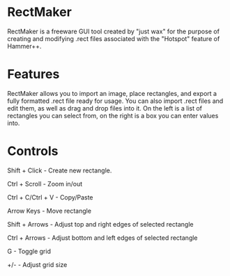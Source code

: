 # RectMaker
RectMaker is a freeware GUI tool created by "just wax" for the purpose of creating and modifying .rect files associated with the "Hotspot" feature of Hammer++.

# Features
RectMaker allows you to import an image, place rectangles, and export a fully formatted .rect file ready for usage. You can also import .rect files and edit them, as well as drag and drop files into it. On the left is a list of rectangles you can select from, on the right is a box you can enter values into.

# Controls
Shift + Click - Create new rectangle.

Ctrl + Scroll - Zoom in/out

Ctrl + C/Ctrl + V - Copy/Paste

Arrow Keys - Move rectangle

Shift + Arrows - Adjust top and right edges of selected rectangle

Ctrl + Arrows - Adjust bottom and left edges of selected rectangle

G - Toggle grid

+/- - Adjust grid size
